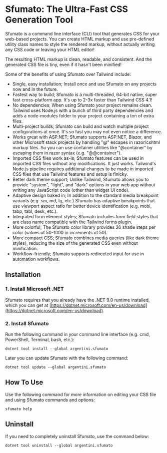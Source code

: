 # Sfumato: The Ultra-Fast CSS Generation Tool

Sfumato is a command line interface (CLI) tool that generates CSS for your web-based projects. You can create HTML markup and use pre-defined utility class names to style the rendered markup, without actually writing any CSS code or leaving your HTML editor!

The resulting HTML markup is clean, readable, and consistent. And the generated CSS file is tiny, even if it hasn't been minified!

Some of the benefits of using Sfumato over Tailwind include:

- Single, easy installation; Install once and use Sfumato on any projects now and in the future.
- Fastest way to build; Sfumato is a multi-threaded, 64-bit native, super fast cross-platform app. It's up to 2-3x faster than Tailwind CSS 4.1!
- No dependencies; When using Sfumato your project remains clean. Tailwind uses Node.js with a bunch of third party dependencies and adds a node-modules folder to your project containing a ton of extra files.
- Multi-project builds; Sfumato can build and watch multiple project configurations at once. It's so fast you may not even notice a difference.
- Works great with ASP.NET; Sfumato supports ASP.NET, Blazor, and other Microsoft stack projects by handling "@" escapes in razor/cshtml markup files. So you can use container utilities like "@container" by escaping them in razor syntax (e.g. "@@container").
- Imported CSS files work as-is; Sfumato features can be used in imported CSS files without any modifications. It just works. Tailwind's Node.js pipeline requires additional changes to be made in imported CSS files that use Tailwind features and setup is finicky.
- Better dark theme support; Unlike Tailwind, Sfumato allows you to provide "system", "light", and "dark" options in your web app without writing any JavaScript code (other than widget UI code).
- Adaptive design baked in; In addition to the standard media breakpoint variants (e.g. sm, md, lg, etc.) Sfumato has adaptive breakpoints that use viewport aspect ratio for better device identification (e.g. mobi, tabp, tabl, desk, etc.).
- Integrated form element styles; Sfumato includes form field styles that are class name compatible with the Tailwind forms plugin.
- More colorful; The Sfumato color library provides 20 shade steps per color (values of 50-1000 in increments of 50).
- More compact CSS; Sfumato combines media queries (like dark theme styles), reducing the size of the generated CSS even without minification.
- Workflow-friendly; Sfumato supports redirected input for use in automation workflows.

## Installation

### 1. Install Microsoft .NET

Sfumato requires that you already have the .NET 9.0 runtime installed, which you can get at [https://dotnet.microsoft.com/en-us/download](https://dotnet.microsoft.com/en-us/download).

### 2. Install Sfumato

Run the following command in your command line interface (e.g. cmd, PowerShell, Terminal, bash, etc.):

```dotnet tool install --global argentini.sfumato```

Later you can update Sfumato with the following command:

```dotnet tool update --global argentini.sfumato```

## How To Use

Use the following command for more information on editing your CSS file and using Sfumato commands and options:

```sfumato help```

## Uninstall

If you need to completely uninstall Sfumato, use the command below:

```dotnet tool uninstall --global argentini.sfumato```
